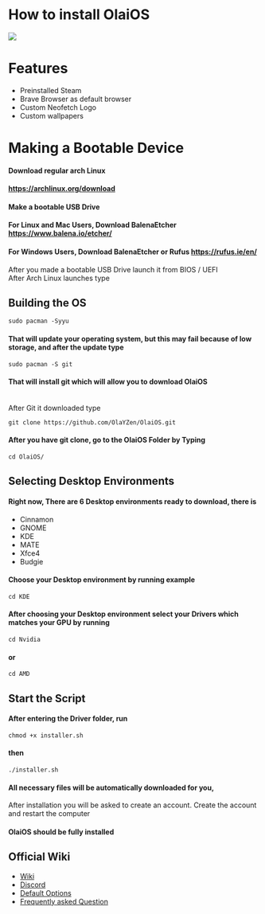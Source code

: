 # **How to install OlaiOS**
<img src="https://i.imgur.com/X8QbiuX.png"/>

# **Features**
- Preinstalled Steam
- Brave Browser as default browser
- Custom Neofetch Logo
- Custom wallpapers
# **Making a Bootable Device**
#### Download regular arch Linux
#### https://archlinux.org/download
#### Make a bootable USB Drive
#### For Linux and Mac Users, Download BalenaEtcher https://www.balena.io/etcher/
#### For Windows Users, Download BalenaEtcher or Rufus https://rufus.ie/en/

After you made a bootable USB Drive launch it from BIOS / UEFI
<br />After Arch Linux launches type

## **Building the OS**
    sudo pacman -Syyu
#### That will update your operating system, but this may fail because of low storage, and after the update type

    sudo pacman -S git
 
#### That will install git which will allow you to download OlaiOS
<br />After Git it downloaded type
    
    git clone https://github.com/OlaYZen/OlaiOS.git

#### After you have git clone, go to the OlaiOS Folder by Typing

    cd OlaiOS/

## **Selecting Desktop Environments**
#### Right now, There are 6 Desktop environments ready to download, there is

- Cinnamon
- GNOME
- KDE
- MATE
- Xfce4
- Budgie

#### Choose your Desktop environment by running example

    cd KDE
#### After choosing your Desktop environment select your Drivers which matches your GPU by running
    
    cd Nvidia
#### or 

    cd AMD

## **Start the Script**
#### After entering the Driver folder, run
    
    chmod +x installer.sh
    
#### then

    ./installer.sh

#### All necessary files will be automatically downloaded for you,
After installation you will be asked to create an account. 
Create the account and restart the computer

#### OlaiOS should be fully installed

## **Official Wiki**
- [Wiki](https://github.com/OlaYZen/OlaiOS/wiki)
- [Discord](https://discord.gg/s7VPXh3qtS)
- [Default Options](https://github.com/OlaYZen/OlaiOS/wiki/Default-Options)
- [Frequently asked Question](https://github.com/OlaYZen/OlaiOS/wiki/Frequently-asked-Question)
